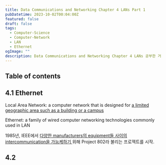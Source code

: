 ```yaml
---
title: Data Communications and Networking Chapter 4 LANs Part 1
pubDatetime: 2023-10-02T00:04:00Z
featured: false
draft: false
tags:
  - Computer-Science
  - Computer-Network
  - LAN
  - Ethernet
ogImage: ""
description: Data Communications and Networking Chapter 4 LANs 공부한 거 정리
---
```


## Table of contents

## 4.1 Ethernet

Local Area Network: a computer network that is designed for <u>a limited geographic area such as a building or a campus</u>

Ethernet: a family of wired computer networking technologies commonly used in LAN

1985년, IEEE에서 <u> 다양한 manufacturers의 equipment들 사이의 intercommunication을 가능케하기 </u> 위해 Project 802라 불리는 프로젝트를 시작.

## 4.2
